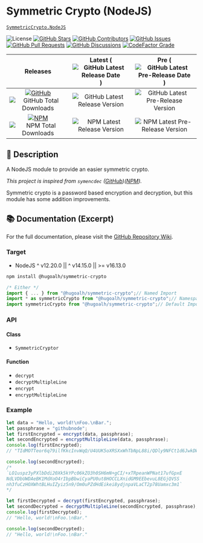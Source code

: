 # Symmetric Crypto (NodeJS)

[`SymmetricCrypto.NodeJS`](https://github.com/hugoalh-studio/symmetric-crypto-nodejs)

![License](https://img.shields.io/static/v1?label=License&message=MIT&style=flat-square "License")
[![GitHub Stars](https://img.shields.io/github/stars/hugoalh-studio/symmetric-crypto-nodejs?label=Stars&logo=github&logoColor=ffffff&style=flat-square "GitHub Stars")](https://github.com/hugoalh-studio/symmetric-crypto-nodejs/stargazers)
[![GitHub Contributors](https://img.shields.io/github/contributors/hugoalh-studio/symmetric-crypto-nodejs?label=Contributors&logo=github&logoColor=ffffff&style=flat-square "GitHub Contributors")](https://github.com/hugoalh-studio/symmetric-crypto-nodejs/graphs/contributors)
[![GitHub Issues](https://img.shields.io/github/issues-raw/hugoalh-studio/symmetric-crypto-nodejs?label=Issues&logo=github&logoColor=ffffff&style=flat-square "GitHub Issues")](https://github.com/hugoalh-studio/symmetric-crypto-nodejs/issues)
[![GitHub Pull Requests](https://img.shields.io/github/issues-pr-raw/hugoalh-studio/symmetric-crypto-nodejs?label=Pull%20Requests&logo=github&logoColor=ffffff&style=flat-square "GitHub Pull Requests")](https://github.com/hugoalh-studio/symmetric-crypto-nodejs/pulls)
[![GitHub Discussions](https://img.shields.io/github/discussions/hugoalh-studio/symmetric-crypto-nodejs?label=Discussions&logo=github&logoColor=ffffff&style=flat-square "GitHub Discussions")](https://github.com/hugoalh-studio/symmetric-crypto-nodejs/discussions)
[![CodeFactor Grade](https://img.shields.io/codefactor/grade/github/hugoalh-studio/symmetric-crypto-nodejs?label=Grade&logo=codefactor&logoColor=ffffff&style=flat-square "CodeFactor Grade")](https://www.codefactor.io/repository/github/hugoalh-studio/symmetric-crypto-nodejs)

| **Releases** | **Latest** (![GitHub Latest Release Date](https://img.shields.io/github/release-date/hugoalh-studio/symmetric-crypto-nodejs?label=&style=flat-square "GitHub Latest Release Date")) | **Pre** (![GitHub Latest Pre-Release Date](https://img.shields.io/github/release-date-pre/hugoalh-studio/symmetric-crypto-nodejs?label=&style=flat-square "GitHub Latest Pre-Release Date")) |
|:-:|:-:|:-:|
| [![GitHub](https://img.shields.io/badge/GitHub-181717?logo=github&logoColor=ffffff&style=flat-square "GitHub")](https://github.com/hugoalh-studio/symmetric-crypto-nodejs/releases) ![GitHub Total Downloads](https://img.shields.io/github/downloads/hugoalh-studio/symmetric-crypto-nodejs/total?label=&style=flat-square "GitHub Total Downloads") | ![GitHub Latest Release Version](https://img.shields.io/github/release/hugoalh-studio/symmetric-crypto-nodejs?sort=semver&label=&style=flat-square "GitHub Latest Release Version") | ![GitHub Latest Pre-Release Version](https://img.shields.io/github/release/hugoalh-studio/symmetric-crypto-nodejs?include_prereleases&sort=semver&label=&style=flat-square "GitHub Latest Pre-Release Version") |
| [![NPM](https://img.shields.io/badge/NPM-CB3837?logo=npm&logoColor=ffffff&style=flat-square "NPM")](https://www.npmjs.com/package/@hugoalh/symmetric-crypto) ![NPM Total Downloads](https://img.shields.io/npm/dt/@hugoalh/symmetric-crypto?label=&style=flat-square "NPM Total Downloads") | ![NPM Latest Release Version](https://img.shields.io/npm/v/@hugoalh/symmetric-crypto/latest?label=&style=flat-square "NPM Latest Release Version") | ![NPM Latest Pre-Release Version](https://img.shields.io/npm/v/@hugoalh/symmetric-crypto/pre?label=&style=flat-square "NPM Latest Pre-Release Version") |

## 📝 Description

A NodeJS module to provide an easier symmetric crypto.

*This project is inspired from `symencdec` ([GitHub](https://github.com/nire0510/symencdec))([NPM](https://www.npmjs.com/package/symencdec)).*

Symmetric crypto is a password based encryption and decryption, but this module has some addition improvements.

## 📚 Documentation (Excerpt)

For the full documentation, please visit the [GitHub Repository Wiki](https://github.com/hugoalh-studio/symmetric-crypto-nodejs/wiki).

### Target

- NodeJS ^ v12.20.0 || ^ v14.15.0 || >= v16.13.0

```sh
npm install @hugoalh/symmetric-crypto
```

```js
/* Either */
import { ... } from "@hugoalh/symmetric-crypto";// Named Import
import * as symmetricCrypto from "@hugoalh/symmetric-crypto";// Namespace Import
import symmetricCrypto from "@hugoalh/symmetric-crypto";// Default Import
```

### API

#### Class

- `SymmetricCryptor`

#### Function

- `decrypt`
- `decryptMultipleLine`
- `encrypt`
- `encryptMultipleLine`

### Example

```js
let data = "Hello, world!\nFoo.\nBar.";
let passphrase = "githubnode";
let firstEncrypted = encrypt(data, passphrase);
let secondEncrypted = encryptMultipleLine(data, passphrase);
console.log(firstEncrypted);
// "TIdMOTTeor6q79ilfKkcInvWqQ/U4UUK5oXRSXxWhTbNpL88i/QDly9NFCt1d6JwkDWJ0nkLGKwsWbcA6tM2yg=="

console.log(secondEncrypted);
/*
`LO1uspz3yPXlbDdi20Xk5kYPc06kZO3h0SH6mN+gCI/+xTRpeanWPNat17ufGpxE
NdLVDbUWDAeBK1MdXoO4rIbpBbwiCyaPU0ut8HOCCLXnidGM9EEbevuL8EGjQVSS
nh3fuCzHOXWhtBLHuIZyiz5n9/Om0uPZdHdEikei8ydjnpaVLaCT2p78Uamxc3m1`
*/

let firstDecrypted = decrypt(firstEncrypted, passphrase);
let secondDecrypted = decryptMultipleLine(secondEncrypted, passphrase);
console.log(firstDecrypted);
// "Hello, world!\nFoo.\nBar."

console.log(secondDecrypted);
// "Hello, world!\nFoo.\nBar."
```
